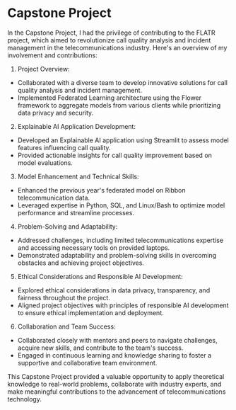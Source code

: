 # Capstone Project

In the Capstone Project, I had the privilege of contributing to the FLATR project, which aimed to revolutionize call quality analysis and incident management in the telecommunications industry. Here's an overview of my involvement and contributions:

1. Project Overview:
- Collaborated with a diverse team to develop innovative solutions for call quality analysis and incident management.
- Implemented Federated Learning architecture using the Flower framework to aggregate models from various clients while prioritizing data privacy and security.
2. Explainable AI Application Development:
- Developed an Explainable AI application using Streamlit to assess model features influencing call quality.
- Provided actionable insights for call quality improvement based on model evaluations.
3. Model Enhancement and Technical Skills:
- Enhanced the previous year's federated model on Ribbon telecommunication data.
- Leveraged expertise in Python, SQL, and Linux/Bash to optimize model performance and streamline processes.
4. Problem-Solving and Adaptability:
- Addressed challenges, including limited telecommunications expertise and accessing necessary tools on provided laptops.
- Demonstrated adaptability and problem-solving skills in overcoming obstacles and achieving project objectives.
5. Ethical Considerations and Responsible AI Development:
- Explored ethical considerations in data privacy, transparency, and fairness throughout the project.
- Aligned project objectives with principles of responsible AI development to ensure ethical implementation and deployment.
6. Collaboration and Team Success:
- Collaborated closely with mentors and peers to navigate challenges, acquire new skills, and contribute to the team's success.
- Engaged in continuous learning and knowledge sharing to foster a supportive and collaborative team environment.

This Capstone Project provided a valuable opportunity to apply theoretical knowledge to real-world problems, collaborate with industry experts, and make meaningful contributions to the advancement of telecommunications technology.
